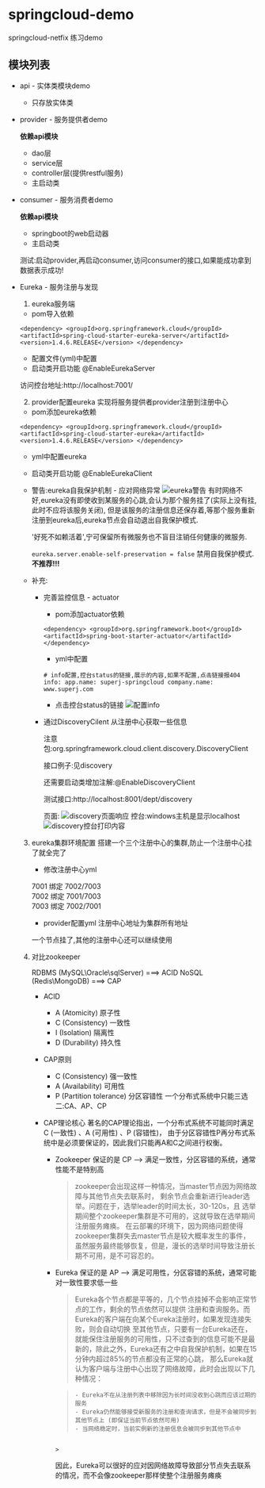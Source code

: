 # springcloud-demo
springcloud-netfix 练习demo

## 模块列表
- api - 实体类模块demo
    - 只存放实体类
- provider - 服务提供者demo

    **依赖api模块**
    
    - dao层
    - service层
    - controller层(提供restful服务)
    - 主启动类
- consumer - 服务消费者demo

    **依赖api模块**
    
    - springboot的web启动器
    - 主启动类
    
    测试:启动provider,再启动consumer,访问consumer的接口,如果能成功拿到数据表示成功!
- Eureka - 服务注册与发现
    1. eureka服务端
    - pom导入依赖
    
    `<dependency>
         <groupId>org.springframework.cloud</groupId>
         <artifactId>spring-cloud-starter-eureka-server</artifactId>
         <version>1.4.6.RELEASE</version>
     </dependency>`
     
    - 配置文件(yml)中配置
    - 启动类开启功能 @EnableEurekaServer
    
    访问控台地址:http://localhost:7001/
    
    2. provider配置eureka
    实现将服务提供者provider注册到注册中心
    - pom添加eureka依赖
    
    `<dependency>
         <groupId>org.springframework.cloud</groupId>
         <artifactId>spring-cloud-starter-eureka</artifactId>
         <version>1.4.6.RELEASE</version>
     </dependency>`
     
    - yml中配置eureka
    - 启动类开启功能 @EnableEurekaClient
    - 警告:eureka自我保护机制 - 应对网络异常 
      ![eureka警告](https://gitee.com/superjishere/images/raw/master/img/20210612180459.png)
      有时网络不好,eureka没有即使收到某服务的心跳,会认为那个服务挂了(实际上没有挂,此时不应将该服务关闭),
      但是该服务的注册信息还保存着,等那个服务重新注册到eureka后,eureka节点会自动退出自我保护模式.
      
      '好死不如赖活着',宁可保留所有微服务也不盲目注销任何健康的微服务.
      
      `eureka.server.enable-self-preservation = false` 禁用自我保护模式.**不推荐!!!**
    - 补充:
        - 完善监控信息 - actuator
          - pom添加actuator依赖
          
          `<dependency>
               <groupId>org.springframework.boot</groupId>
               <artifactId>spring-boot-starter-actuator</artifactId>
           </dependency>`
           
           - yml中配置
           
           `# info配置,控台status的链接,展示的内容,如果不配置,点击链接报404
            info:
              app.name: superj-springcloud
              company.name: www.superj.com`
         
           - 点击控台status的链接
           ![配置info](https://gitee.com/superjishere/images/raw/master/img/20210612183449.png)
        - 通过DiscoveryCilent 从注册中心获取一些信息
        
           注意包:org.springframework.cloud.client.discovery.DiscoveryClient
           
           接口例子:见discovery
           
           还需要启动类增加注解:@EnableDiscoveryClient
           
           测试接口:http://localhost:8001/dept/discovery
           
           页面:
           ![discovery页面响应](https://gitee.com/superjishere/images/raw/master/img/20210612190121.png)
           控台:windows主机是显示localhost
           ![discovery控台打印内容](https://gitee.com/superjishere/images/raw/master/img/20210612190220.png)
    3. eureka集群环境配置
       搭建一个三个注册中心的集群,防止一个注册中心挂了就全完了
       - 修改注册中心yml
       
       7001 绑定 7002/7003        
       7002 绑定 7001/7003        
       7003 绑定 7002/7001
       - provider配置yml 注册中心地址为集群所有地址
       
       一个节点挂了,其他的注册中心还可以继续使用
    4. 对比zookeeper
        
        RDBMS (MySQL\Oracle\sqlServer) ===> ACID
        NoSQL (Redis\MongoDB) ===> CAP
        
        - ACID
           - A (Atomicity) 原子性
           - C (Consistency) 一致性
           - I (Isolation) 隔离性
           - D (Durability) 持久性
        
        - CAP原则
           - C (Consistency) 强一致性
           - A (Availability) 可用性
           - P (Partition tolerance) 分区容错性
           一个分布式系统中只能三选二:CA、AP、CP
        - CAP理论核心
           著名的CAP理论指出，一个分布式系统不可能同时满足C (一致性) 、A (可用性) 、P (容错性)，
           由于分区容错性P再分布式系统中是必须要保证的，因此我们只能再A和C之间进行权衡。
           
           - Zookeeper 保证的是 CP —> 满足一致性，分区容错的系统，通常性能不是特别高
             > zookeeper会出现这样一种情况，当master节点因为网络故障与其他节点失去联系时，
               剩余节点会重新进行leader选举。问题在于，选举leader的时间太长，30-120s，且
               选举期间整个zookeeper集群是不可用的，这就导致在选举期间注册服务瘫痪。
               在云部署的环境下，因为网络问题使得zookeeper集群失去master节点是较大概率发生的事件，
               虽然服务最终能够恢复，但是，漫长的选举时间导致注册长期不可用，是不可容忍的。
                
           - Eureka 保证的是 AP —> 满足可用性，分区容错的系统，通常可能对一致性要求低一些
             > Eureka各个节点都是平等的，几个节点挂掉不会影响正常节点的工作，剩余的节点依然可以提供
               注册和查询服务。而Eureka的客户端在向某个Eureka注册时，如果发现连接失败，则会自动切换
               至其他节点，只要有一台Eureka还在，就能保住注册服务的可用性，只不过查到的信息可能不是最
               新的，除此之外，Eureka还有之中自我保护机制，如果在15分钟内超过85%的节点都没有正常的心跳，
               那么Eureka就认为客户端与注册中心出现了网络故障，此时会出现以下几种情况：
               
               >     - Eureka不在从注册列表中移除因为长时间没收到心跳而应该过期的服务
               >     - Eureka仍然能够接受新服务的注册和查询请求，但是不会被同步到其他节点上 (即保证当前节点依然可用)
               >     - 当网络稳定时，当前实例新的注册信息会被同步到其他节点中
                                                                                                                                                                                                                                                                                                                                                                                                  >
             因此，Eureka可以很好的应对因网络故障导致部分节点失去联系的情况，而不会像zookeeper那样使整个注册服务瘫痪    